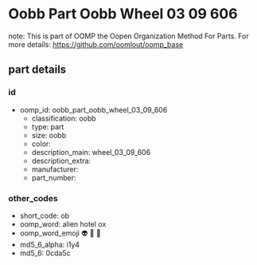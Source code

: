 # Oobb Part Oobb Wheel 03 09 606  

note: This is part of OOMP the Oopen Organization Method For Parts. For more details: https://github.com/oomlout/oomp_base

##  part details





### id
* oomp_id: oobb_part_oobb_wheel_03_09_606
  * classification: oobb
  * type: part
  * size: oobb
  * color: 
  * description_main: wheel_03_09_606
  * description_extra: 
  * manufacturer: 
  * part_number: 

### other_codes
* short_code: ob
* oomp_word: alien hotel ox
* oomp_word_emoji :alien: :hotel: :ox:
* md5_6_alpha: i1y4
* md5_6: 0cda5c
